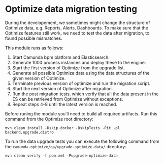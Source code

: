 # Optimize data migration testing

During the developement, we sometimes might change the structure of Optimize data, e.g. Reports, Alerts, Dashboards.
To make sure that the Optimize features still work, we need to test the data after migration, to found possible mismatches.

This module runs as follows:

1. Start Camunda bpm platform and Elasticsearch.
2. Generate 1000 process instances and deploy these to the engine.
3. Start the first version of Optimize from the upgrade list.
4. Generate all possible Optimize data using the data structures of the given version of Optimize.
5. Terminate previous version of optimize and run the migration script.
6. Start the next version of Optimize after migration.
7. Run the post migration tests, which verify that all the data present in the ES can be retrieved from Optimize without exceptions.
8. Repeat steps 4-8 until the latest version is reached.

Before runing the module you'll need to build all required artifacts. Run this command from the Optimize root directory:
```
mvn clean install -Dskip.docker -DskipTests -Pit -pl backend,upgrade,distro
```

To run the data upgrade tests you can execute the following command from the `camunda-optimize/qa/upgrade-optimize-data/` directory:
```
mvn clean verify -f pom.xml -Pupgrade-optimize-data
```
